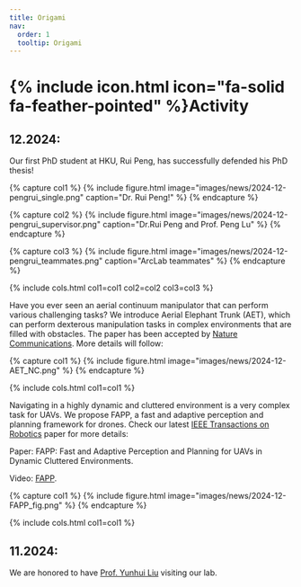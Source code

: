 ```yaml
---
title: Origami
nav:
  order: 1
  tooltip: Origami
---
```


# {% include icon.html icon="fa-solid fa-feather-pointed" %}Activity

## 12.2024:
Our first PhD student at HKU, Rui Peng, has successfully defended his PhD thesis!

{% capture col1 %}
{%
  include figure.html
  image="images/news/2024-12-pengrui_single.png"
  caption="Dr. Rui Peng!"
%}
{% endcapture %}

{% capture col2 %}
{%
  include figure.html
  image="images/news/2024-12-pengrui_supervisor.png"
  caption="Dr.Rui Peng and Prof. Peng Lu"
%}
{% endcapture %}

{% capture col3 %}
{%
  include figure.html
  image="images/news/2024-12-pengrui_teammates.png"
  caption="ArcLab teammates"
%}
{% endcapture %}

{% include cols.html col1=col1 col2=col2 col3=col3 %}



Have you ever seen an aerial continuum manipulator that can perform various challenging tasks?
We introduce Aerial Elephant Trunk (AET), which can perform dexterous manipulation tasks in complex environments that are filled with obstacles.
The paper has been accepted by [Nature Communications](https://www.nature.com/ncomms/).
More details will follow:

{% capture col1 %}
{%
  include figure.html
  image="images/news/2024-12-AET_NC.png"
%}
{% endcapture %}

{% include cols.html col1=col1 %}



Navigating in a highly dynamic and cluttered environment is a very complex task for UAVs. We propose FAPP, a fast and adaptive perception and planning framework for drones.
Check our latest [IEEE Transactions on Robotics](https://ieeexplore.ieee.org/xpl/RecentIssue.jsp?punumber=8860) paper for more details:

Paper: FAPP: Fast and Adaptive Perception and Planning for UAVs in Dynamic Cluttered Environments.

Video: [FAPP](https://www.youtube.com/watch?v=-0l-_cR8NkQ).

{% capture col1 %}
{%
  include figure.html
  image="images/news/2024-12-FAPP_fig.png"
%}
{% endcapture %}

{% include cols.html col1=col1 %}




## 11.2024:
We are honored to have [Prof. Yunhui Liu](https://www4.mae.cuhk.edu.hk/peoples/liu-yun-hui/) visiting our lab.



 